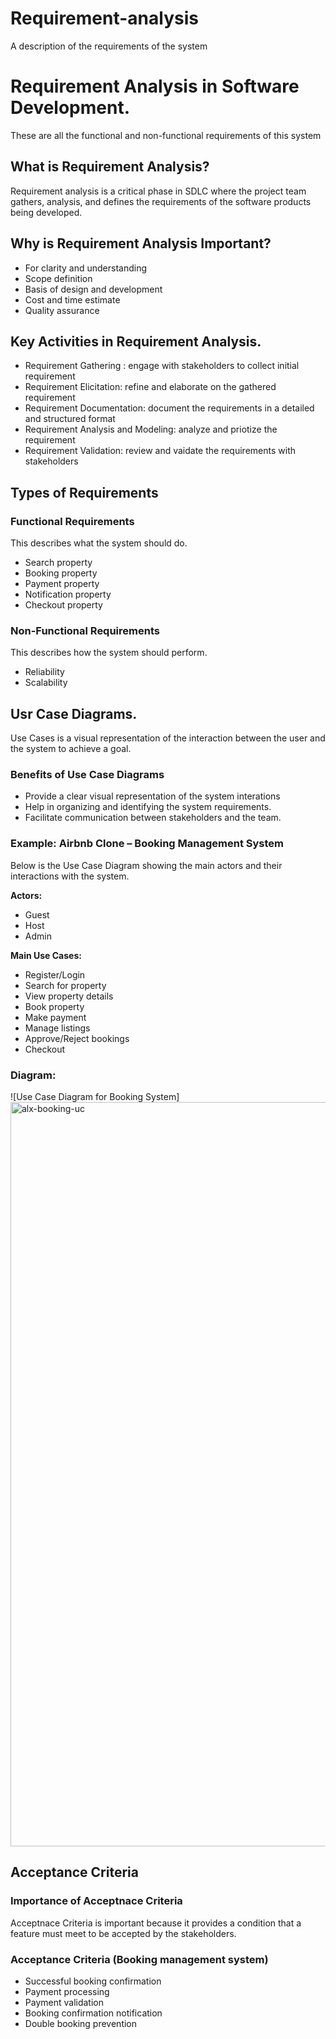 # Requirement-analysis
A description of the requirements of the system

# Requirement Analysis in Software Development.
These are all the functional and non-functional requirements of this system 

## What is Requirement Analysis? 
Requirement analysis is a critical phase in SDLC where the project team gathers, analysis, and defines the requirements of the software products being developed.

## Why is Requirement Analysis Important?
- For clarity and understanding
- Scope definition
- Basis of design and development
- Cost and time estimate
- Quality assurance 

## Key Activities in Requirement Analysis.
- Requirement Gathering : engage with stakeholders to collect initial requirement 
- Requirement Elicitation: refine and elaborate on the gathered requirement
- Requirement Documentation: document the requirements in a detailed and structured format
- Requirement Analysis and Modeling: analyze and priotize the requirement  
- Requirement Validation: review and vaidate the requirements with stakeholders 

## Types of Requirements
### Functional Requirements
This describes what the system should do. 
- Search property
- Booking property
- Payment property
- Notification property
- Checkout property
### Non-Functional Requirements 
This describes how the system should perform.
- Reliability
- Scalability

## Usr Case Diagrams.
Use Cases is a visual representation of the interaction between the user and the system to achieve a goal.

### Benefits of Use Case Diagrams
- Provide a clear visual representation of the system interations
- Help in organizing and identifying the system requirements.
- Facilitate communication between stakeholders and the team.

### Example: Airbnb Clone – Booking Management System

Below is the Use Case Diagram showing the main actors and their interactions with the system.

**Actors:**
- Guest  
- Host  
- Admin  

**Main Use Cases:**
- Register/Login  
- Search for property  
- View property details  
- Book property  
- Make payment  
- Manage listings  
- Approve/Reject bookings  
- Checkout  

### Diagram:
![Use Case Diagram for Booking System] <img width="1862" height="1191" alt="alx-booking-uc" src="https://github.com/user-attachments/assets/3de93f5a-e5cd-42e7-85a7-b9c8fb044d7b" />


## Acceptance Criteria

### Importance of Acceptnace Criteria 
Acceptnace Criteria  is important because it provides a condition that a feature must meet to be accepted by the stakeholders.

### Acceptance Criteria (Booking management system)
- Successful booking confirmation
- Payment processing
- Payment validation
- Booking confirmation notification
- Double booking prevention
